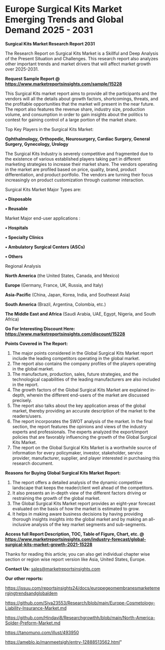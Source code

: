 # Europe Surgical Kits Market Emerging Trends and Global Demand 2025 - 2031

<strong>Surgical Kits Market Research Report 2031</strong>

The Research Report on Surgical Kits Market is a Skillful and Deep Analysis of the Present Situation and Challenges. This research report also analyzes other important trends and market drivers that will affect market growth over 2025-2031.

<strong>Request Sample Report @ <a href=https://www.marketreportsinsights.com/sample/15228>https://www.marketreportsinsights.com/sample/15228</a></strong>

This Surgical Kits market report aims to provide all the participants and the vendors will all the details about growth factors, shortcomings, threats, and the profitable opportunities that the market will present in the near future. The report also features the revenue share, industry size, production volume, and consumption in order to gain insights about the politics to contest for gaining control of a large portion of the market share.

Top Key Players in the Surgical Kits Market:

<strong>Ophthalmology, Orthopedic, Neurosurgery, Cardiac Surgery, General Surgery, Gynecology, Urology</strong>

The Surgical Kits Industry is severely competitive and fragmented due to the existence of various established players taking part in different marketing strategies to increase their market share. The vendors operating in the market are profiled based on price, quality, brand, product differentiation, and product portfolio. The vendors are turning their focus increasingly on product customization through customer interaction.

Surgical Kits Market Major Types are:

<strong>• Disposable

• Reusable</strong>

Market Major end-user applications :

<strong>• Hospitals

• Specialty Clinics

• Ambulatory Surgical Centers (ASCs)

• Others</strong>

Regional Analysis

</u><strong><b>North America</b></strong> (the United States, Canada, and Mexico)

<strong><b>Europe </b></strong>(Germany, France, UK, Russia, and Italy)

<strong><b>Asia-Pacific</b></strong> (China, Japan, Korea, India, and Southeast Asia)

<strong><b>South America</b></strong> (Brazil, Argentina, Colombia, etc.)

<strong><b>The Middle East and Africa</b></strong> (Saudi Arabia, UAE, Egypt, Nigeria, and South Africa)

<strong>Go For Interesting Discount Here: <a href=https://www.marketreportsinsights.com/discount/15228>https://www.marketreportsinsights.com/discount/15228</a></strong>

<strong>Points Covered in The Report:</strong>
<ol>
  <li>The major points considered in the Global Surgical Kits Market report include the leading competitors operating in the global market.</li>
  <li>The report also contains the company profiles of the players operating in the global market.</li>
  <li>The manufacture, production, sales, future strategies, and the technological capabilities of the leading manufacturers are also included in the report.</li>
  <li>The growth factors of the Global Surgical Kits Market are explained in-depth, wherein the different end-users of the market are discussed precisely.</li>
  <li>The report also talks about the key application areas of the global market, thereby providing an accurate description of the market to the readers/users.</li>
  <li>The report incorporates the SWOT analysis of the market. In the final section, the report features the opinions and views of the industry experts and professionals. The experts analyzed the export/import policies that are favorably influencing the growth of the Global Surgical Kits Market.</li>
  <li>The report on the Global Surgical Kits Market is a worthwhile source of information for every policymaker, investor, stakeholder, service provider, manufacturer, supplier, and player interested in purchasing this research document.</li>
</ol>
<strong>Reasons for Buying Global Surgical Kits Market Report:</strong>

<ol>
  <li>The report offers a detailed analysis of the dynamic competitive landscape that keeps the reader/client well ahead of the competitors.</li>
  <li>It also presents an in-depth view of the different factors driving or restraining the growth of the global market.</li>
  <li>The Global Surgical Kits Market report provides an eight-year forecast evaluated on the basis of how the market is estimated to grow.</li>
  <li>It helps in making aware business decisions by having providing thorough insights insights into the global market and by making an all-inclusive analysis of the key market segments and sub-segments.</li>
</ol>
<strong>Access full Report Description, TOC, Table of Figure, Chart, etc. @ <a href=https://www.marketreportsinsights.com/industry-forecast/global-surgical-kits-market-growth-2021-15228>https://www.marketreportsinsights.com/industry-forecast/global-surgical-kits-market-growth-2021-15228</a></strong>


Thanks for reading this article; you can also get individual chapter wise section or region wise report version like Asia, United States, Europe.

<strong>Contact Us:</strong>
sales@marketreportsinsights.com

<strong>Our other reports:</strong>

<a href=https://issuu.com/reportsinsights24/docs/europegeomembranesmarketemergingtrendsandglobaldem>https://issuu.com/reportsinsights24/docs/europegeomembranesmarketemergingtrendsandglobaldem</a>

<a href=https://github.com/Siya23553/Research/blob/main/Europe-Cosmetology-Liability-Insurance-Market.md>https://github.com/Siya23553/Research/blob/main/Europe-Cosmetology-Liability-Insurance-Market.md</a>

<a href=https://github.com/Hindavi8/Researchgrowthh/blob/main/North-America-Solder-Preform-Market.md>https://github.com/Hindavi8/Researchgrowthh/blob/main/North-America-Solder-Preform-Market.md</a>

<a href=https://tanomuno.com/illust/493950>https://tanomuno.com/illust/493950</a>

<a href=https://ameblo.jp/manmeetsigh/entry-12888513562.html>https://ameblo.jp/manmeetsigh/entry-12888513562.html</a>"
